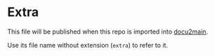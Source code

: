 # Extra

This file will be published when this repo is imported
into [docu2main](https://github.com/OleksiyRudenko/docu2main).

Use its file name without extension (`extra`) to refer to it.
